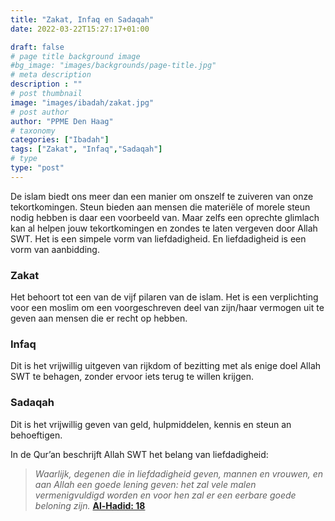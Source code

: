 ```yaml
---
title: "Zakat, Infaq en Sadaqah"
date: 2022-03-22T15:27:17+01:00

draft: false
# page title background image
#bg_image: "images/backgrounds/page-title.jpg"
# meta description
description : ""
# post thumbnail
image: "images/ibadah/zakat.jpg"
# post author
author: "PPME Den Haag"
# taxonomy
categories: ["Ibadah"]
tags: ["Zakat", "Infaq","Sadaqah"]
# type
type: "post"
---
```


De islam biedt ons meer dan een manier om onszelf te zuiveren van onze tekortkomingen. Steun bieden aan mensen die materiële of morele steun nodig hebben is daar een voorbeeld van. Maar zelfs een oprechte glimlach kan al helpen jouw tekortkomingen en zondes te laten vergeven door Allah SWT. Het is een simpele vorm van liefdadigheid. En liefdadigheid is een vorm van aanbidding.

### Zakat
Het behoort tot een van de vijf pilaren van de islam. Het is een verplichting voor een moslim om een voorgeschreven deel van zijn/haar vermogen uit te geven aan mensen die er recht op hebben.


### Infaq
Dit is het vrijwillig uitgeven van rijkdom of bezitting met als enige doel Allah SWT te behagen, zonder ervoor iets terug te willen krijgen.

 

### Sadaqah
Dit is het vrijwillig geven van geld, hulpmiddelen, kennis en steun an behoeftigen.

In de Qur’an beschrijft Allah SWT het belang van liefdadigheid:

> *Waarlijk, degenen die in liefdadigheid geven, mannen en vrouwen, en aan Allah een goede lening geven: het zal vele malen vermenigvuldigd worden en voor hen zal er een eerbare goede beloning zijn.* [**Al-Hadid: 18**](https://quran.com/57/18)
